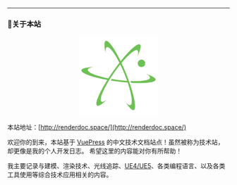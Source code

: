---
### 🤞关于本站
<div align=center>
<img src="src%2F.vuepress%2Fpublic%2Flogo.png" width="180" height="180">
</div>

本站地址：[http://renderdoc.space/](http://renderdoc.space/)

欢迎你的到来，本站基于 [VuePress](https://theme-hope.vuejs.press/zh/) 的中文技术文档站点！虽然被称为技术站，却更像是我的个人开发日志。
希望这里的内容能对你有所帮助！

我主要记录与建模、渲染技术、光线追踪、[UE4/UE5](https://docs.unrealengine.com/5.0/zh-CN/)、各类编程语言、以及各类工具使用等综合技术应用相关的内容。
